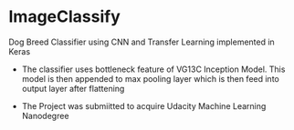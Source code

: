 # ImageClassify
Dog Breed Classifier using CNN and Transfer Learning implemented in Keras

* The classifier uses  bottleneck feature of VG13C Inception Model. This model is then appended to max pooling layer which is then feed into output layer after flattening

* The Project was submiitted to acquire Udacity Machine Learning Nanodegree

